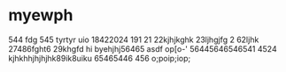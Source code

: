 # myewph
544
fdg
545
tyrtyr
uio
18422024
191
21
22kjhjkghk
23ljhgjfg
2
62ljhk
27486fght6
29khgfd
hi
byehjhj56465
asdf
op[o-'
56445646546541
4524
kjhkhhjhjhjhk89ik8uiku
65465446
456
o;poip;iop;
